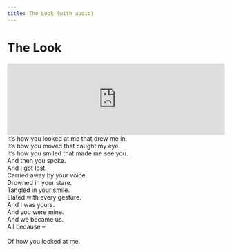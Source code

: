 ```yaml
---
title: The Look (with audio)
---
```

# The Look

<iframe width="100%" height="166" scrolling="no" frameborder="no" src="https://w.soundcloud.com/player/?url=https%3A//api.soundcloud.com/tracks/343664358&amp;color=%23ff5500&amp;auto_play=false&amp;hide_related=false&amp;show_comments=true&amp;show_user=true&amp;show_reposts=false"></iframe>
It’s how you looked at me that drew me in.<br/>
It’s how you moved that caught my eye.<br/>
It’s how you smiled that made me see you.<br/>
And then you spoke.<br/>
And I got lost.<br/>
Carried away by your voice.<br/>
Drowned in your stare.<br/>
Tangled in your smile.<br/>
Elated with every gesture.<br/>
And I was yours.<br/>
And you were mine.<br/>
And we became us.<br/>
All because –<br/><br/>
Of how you looked at me.
